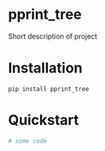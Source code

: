 
# pprint_tree
Short description of project

# Installation
```
pip install pprint_tree
```

# Quickstart
```python
# some code
```

